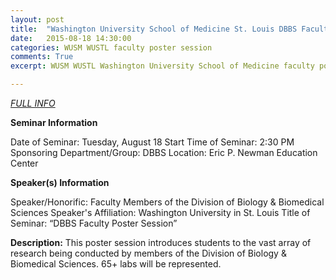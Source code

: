 ```yaml
---
layout: post
title:  "Washington University School of Medicine St. Louis DBBS Faculty Poster Session"
date:   2015-08-18 14:30:00
categories: WUSM WUSTL faculty poster session
comments: True
excerpt: WUSM WUSTL Washington University School of Medicine faculty poster session Fall 2015.

---
```



*<a href="http://dbbs.wustl.edu/Resources/Pages/calendar_event.aspx?EvID=3728">FULL INFO</a>*

**Seminar Information**

Date of Seminar: Tuesday, August 18
Start Time of Seminar: 2:30 PM
Sponsoring Department/Group: DBBS
Location: Eric P. Newman Education Center

**Speaker(s) Information**

Speaker/Honorific: Faculty Members of the Division of Biology & Biomedical Sciences
Speaker's Affiliation: Washington University in St. Louis
Title of Seminar: “DBBS Faculty Poster Session”

**Description:**
This poster session introduces students to the vast array of research being conducted by members of the Division of Biology & Biomedical Sciences. 65+ labs will be represented.